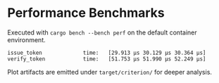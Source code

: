 # Performance Benchmarks

Executed with `cargo bench --bench perf` on the default container environment.

```
issue_token             time:   [29.913 µs 30.129 µs 30.364 µs]
verify_token            time:   [51.753 µs 51.990 µs 52.249 µs]
```

Plot artifacts are emitted under `target/criterion/` for deeper analysis.
